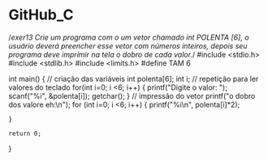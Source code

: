# GitHub_C
/*exer13
Crie um programa com o um vetor chamado int POLENTA [6],
o usuário deverá preencher esse vetor com números inteiros,
depois seu programa deve imprimir na tela o dobro de cada valor.*/
#include <stdio.h>
#include <stdlib.h>
#include <limits.h>
#define TAM 6

int main()
{
    // criação das variáveis
    int polenta[6];
    int i;
  // repetição para ler valores do teclado
    for(int i=0; i <6; i++)
    {
        printf("Digite o valor: ");
        scanf("%i", &polenta[i]);
        getchar();
    }
 // impressão do vetor
    printf("o dobro dos valore eh:\n");
    for (int i=0; i <6; i++)
    {
        printf("%i\n", polenta[i]*2);

    }

    return 0;
}
